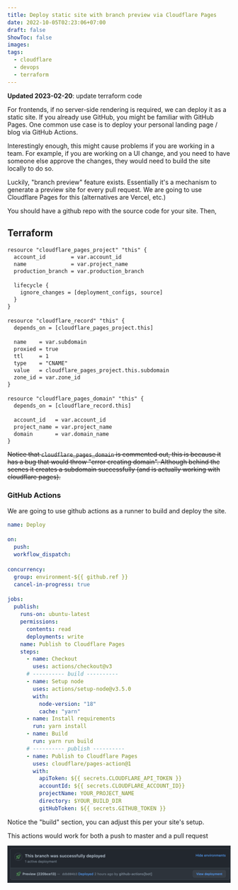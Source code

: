 ```yaml
---
title: Deploy static site with branch preview via Cloudflare Pages
date: 2022-10-05T02:23:06+07:00
draft: false
ShowToc: false
images:
tags:
  - cloudflare
  - devops
  - terraform
---
```


**Updated 2023-02-20**: update terraform code

For frontends, if no server-side rendering is required, we can deploy it as a static site. If you already use GitHub, you might be familiar with GitHub Pages. One common use case is to deploy your personal landing page / blog via GitHub Actions.

Interestingly enough, this might cause problems if you are working in a team. For example, if you are working on a UI change, and you need to have someone else approve the changes, they would need to build the site locally to do so.

Luckily, "branch preview" feature exists. Essentially it's a mechanism to generate a preview site for every pull request. We are going to use Cloudflare Pages for this (alternatives are Vercel, etc.)

You should have a github repo with the source code for your site. Then,

## Terraform

```hcl
resource "cloudflare_pages_project" "this" {
  account_id        = var.account_id
  name              = var.project_name
  production_branch = var.production_branch

  lifecycle {
    ignore_changes = [deployment_configs, source]
  }
}

resource "cloudflare_record" "this" {
  depends_on = [cloudflare_pages_project.this]

  name    = var.subdomain
  proxied = true
  ttl     = 1
  type    = "CNAME"
  value   = cloudflare_pages_project.this.subdomain
  zone_id = var.zone_id
}

resource "cloudflare_pages_domain" "this" {
  depends_on = [cloudflare_record.this]

  account_id   = var.account_id
  project_name = var.project_name
  domain       = var.domain_name
}
```

~~Notice that `cloudflare_pages_domain` is commented out, this is because it has a bug that would throw "error creating domain". Although behind the scenes it creates a subdomain successfully (and is actually working with cloudflare pages).~~

### GitHub Actions

We are going to use github actions as a runner to build and deploy the site.

```yaml
name: Deploy

on:
  push:
  workflow_dispatch:

concurrency:
  group: environment-${{ github.ref }}
  cancel-in-progress: true

jobs:
  publish:
    runs-on: ubuntu-latest
    permissions:
      contents: read
      deployments: write
    name: Publish to Cloudflare Pages
    steps:
      - name: Checkout
        uses: actions/checkout@v3
      # ---------- build ----------
      - name: Setup node
        uses: actions/setup-node@v3.5.0
        with:
          node-version: "18"
          cache: "yarn"
      - name: Install requirements
        run: yarn install
      - name: Build
        run: yarn run build
      # ---------- publish ----------
      - name: Publish to Cloudflare Pages
        uses: cloudflare/pages-action@1
        with:
          apiToken: ${{ secrets.CLOUDFLARE_API_TOKEN }}
          accountId: ${{ secrets.CLOUDFLARE_ACCOUNT_ID}}
          projectName: YOUR_PROJECT_NAME
          directory: $YOUR_BUILD_DIR
          gitHubToken: ${{ secrets.GITHUB_TOKEN }}
```

Notice the "build" section, you can adjust this per your site's setup.

This actions would work for both a push to master and a pull request

![cloudflare pages branch preview](images/2022-10-05-02-40-24.png)
